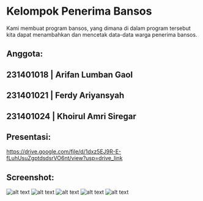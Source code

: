 # Kelompok Penerima Bansos
Kami membuat program bansos, yang dimana di dalam program tersebut kita dapat menambahkan dan mencetak data-data warga penerima bansos.

## Anggota:
## 231401018 | Arifan Lumban Gaol
## 231401021 | Ferdy Ariyansyah
## 231401024 | Khoirul Amri Siregar
##
## Presentasi:
https://drive.google.com/file/d/1dxz5EJ9R-E-fLuhUsuZgptdsdsrVO6nt/view?usp=drive_link
##
## Screenshot:
![alt text](https://drive.google.com/file/d/1Kwo7Qs35_-CUXre9cZGEVAZDATWFS-aG/view?usp=sharing?raw=true)
![alt text](https://drive.google.com/file/d/1YIr25JUx_1CXspHfKoLFcgwGtwGYNIAm/view?usp=sharing?raw=true)
![alt text](https://drive.google.com/file/d/1oiTmTYtLckb_jONn59oOHUpGDaueNpgi/view?usp=sharing?raw=true)
![alt text](https://drive.google.com/file/d/1mq1OlPRYmhaiwTo-cWOJ2_oYNrg0nUbp/view?usp=sharing?raw=true)
![alt text](https://drive.google.com/file/d/1S2ClPlGvdAyd1U6-783f0B6EXloTv9Ro/view?usp=sharing?raw=true)
